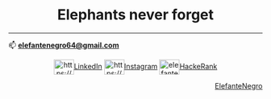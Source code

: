 <h1 align="center">Elephants never forget</h1>

  ******


  
📫 **elefantenegro64@gmail.com**
  <p align="center">
        <a href="https://linkedin.com/in/leandro-agustin-alvarez/" target="blank"><img align="center" src="https://cdn.jsdelivr.net/npm/simple-icons@3.0.1/icons/linkedin.svg" alt="https://www.linkedin.com/in/leandro-agustin-alvarez/" height="30" width="40" />LinkedIn</a>
        <a href="https://instagram.com/leandroagustinalvarez/" target="blank"><img align="center" src="https://cdn.jsdelivr.net/npm/simple-icons@3.0.1/icons/instagram.svg" alt="https://www.instagram.com/leandroagustinalvarez/" height="30" width="40" />Instagram</a>
        <a href="https://www.hackerrank.com/elefantenegro64" target="blank"><img align="center" src="https://cdn.jsdelivr.net/npm/simple-icons@3.0.1/icons/hackerrank.svg" alt="elefantenegro64" height="30" width="40" />HackeRank</a>
       </p>
         <p align="right">
   <a href="https://lichess.org/@/ElefanteNegro" target="blank">ElefanteNegro </a>
       </p>

